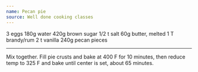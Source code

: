 ```yaml
---
name: Pecan pie
source: Well done cooking classes
---
```


3 eggs
180g water
420g brown sugar
1/2 t salt
60g butter, melted
1 T brandy/rum
2 t vanilla
240g pecan pieces

---

Mix together.  Fill pie crusts and bake at 400 F for 10 minutes, then reduce temp to 325 F and bake until center is set, about 65 minutes.

